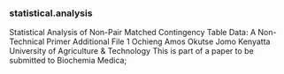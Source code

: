 ### statistical.analysis
Statistical Analysis of Non-Pair Matched Contingency Table Data: A Non-Technical Primer
Additional File 1
Ochieng Amos Okutse
Jomo Kenyatta University of Agriculture & Technology
This is part of a paper to be submitted to Biochemia Medica;

